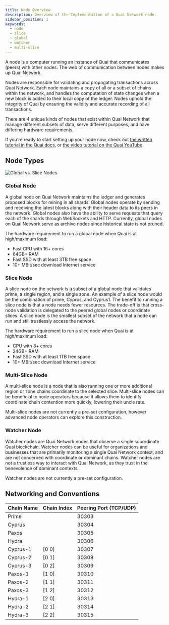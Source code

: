 ```yaml
---
title: Node Overview
description: Overview of the Implementation of a Quai Network node.
sidebar_position: 1
keywords:
  - node
  - slice
  - global
  - watcher
  - multi-slice
---
```


A node is a computer running an instance of Quai that communicates (peers) with other nodes. The web of communication between nodes makes up Quai Network.

Nodes are responsible for validating and propagating transactions across Quai Network. Each node maintains a copy of all or a subset of chains within the network, and handles the computation of state changes when a new block is added to their local copy of the ledger. Nodes uphold the integrity of Quai by ensuring the validity and accurate recording of all transactions.

There are 4 unique kinds of nodes that exist within Quai Network that manage different subsets of data, serve different purposes, and have differing hardware requirements.

If you're ready to start setting up your node now, check out [the written tutorial in the Quai docs](/participate/node/run-a-node.md), or [the video tutorial on the Quai YouTube](https://www.youtube.com/watch?v=eKk8b5-7TMk).

## Node Types

![Global vs. Slice Nodes](/img/GlobalvSliceNode.png)

### Global Node

A global node on Quai Network maintains the ledger and generates proposed blocks for mining in all shards. Global nodes operate by sending and receiving the latest blocks along with their header data to its peers in the network. Global nodes also have the ability to serve requests that query each of the shards through WebSockets and HTTP. Currently, global nodes on Quai Network serve as archive nodes since historical state is not pruned.

The hardware requirement to run a global node when Quai is at high/maximum load:

- Fast CPU with 16+ cores
- 64GB+ RAM
- Fast SSD with at least 3TB free space
- 10+ MBit/sec download Internet service

### Slice Node

A slice node on the network is a subset of a global node that validates prime, a single region, and a single zone. An example of a slice node would be the combination of prime, Cyprus, and Cyprus1. The benefit to running a slice node is that a node needs fewer resources. The trade-off is that cross-node validation is delegated to the peered global nodes or coordinate slices. A slice node is the smallest subset of the network that a node can run and still trustlessly access the network.

The hardware requirement to run a slice node when Quai is at high/maximum load:

- CPU with 8+ cores
- 24GB+ RAM
- Fast SSD with at least 1TB free space
- 10+ MBit/sec download Internet service

### Multi-Slice Node

A multi-slice node is a node that is also running one or more additional region or zone chains coordinate to the selected slice. Multi-slice nodes can be beneficial to node operators because it allows them to identify coordinate chain contention more quickly, lowering their uncle rate.

Multi-slice nodes are not currently a pre-set configuration, however advanced node operators can explore this construction.

### Watcher Node

Watcher nodes are Quai Network nodes that observe a single subordinate Quai blockchain. Watcher nodes can be useful for organizations and businesses that are primarily monitoring a single Quai Network context, and are not concerned with coordinate or dominant chains. Watcher nodes are not a trustless way to interact with Quai Network, as they trust in the benevolence of dominant contexts.

Watcher nodes are not currently a pre-set configuration.

## Networking and Conventions

| Chain Name | Chain Index | Peering Port (TCP/UDP) |
| ---------- | ----------- | ---------------------- |
| Prime      |             | 30303                  |
| Cyprus     |             | 30304                  |
| Paxos      |             | 30305                  |
| Hydra      |             | 30306                  |
| Cyprus-1   | [0 0]       | 30307                  |
| Cyprus-2   | [0 1]       | 30308                  |
| Cyprus-3   | [0 2]       | 30309                  |
| Paxos-1    | [1 0]       | 30310                  |
| Paxos-2    | [1 1]       | 30311                  |
| Paxos-3    | [1 2]       | 30312                  |
| Hydra-1    | [2 0]       | 30313                  |
| Hydra-2    | [2 1]       | 30314                  |
| Hydra-3    | [2 2]       | 30315                  |
